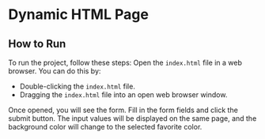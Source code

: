 # Dynamic HTML Page

## How to Run

To run the project, follow these steps:
Open the `index.html` file in a web browser. You can do this by:

- Double-clicking the `index.html` file.
- Dragging the `index.html` file into an open web browser window.

Once opened, you will see the form. Fill in the form fields and click the submit button. The input values will be displayed on the same page, and the background color will change to the selected favorite color.
